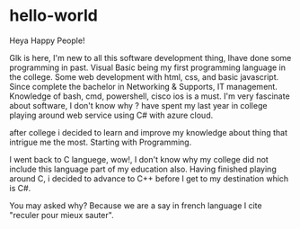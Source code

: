 # hello-world

Heya Happy People!

Glk is here, I'm new to all this software development thing, Ihave done 
some programming in past. Visual Basic being my first programming language in the college.
Some web development with html, css, and basic javascript.
Since complete the bachelor in Networking & Supports, IT management. Knowledge of bash, cmd, powershell, cisco ios is a must.
I'm very fascinate about software, I don't know why ?
have spent my last year in college playing around web service using C# with azure cloud.

after college i decided to learn and improve my knowledge about thing that intrigue me the most. Starting with Programming.

I went back to C languege, wow!, I don't know why my college did not include this language part of my education also.
Having finished playing around C, i decided to advance to C++ before I get to my destination which is C#.

You may asked why?
Because we are a say in french language I cite "reculer pour mieux sauter".

